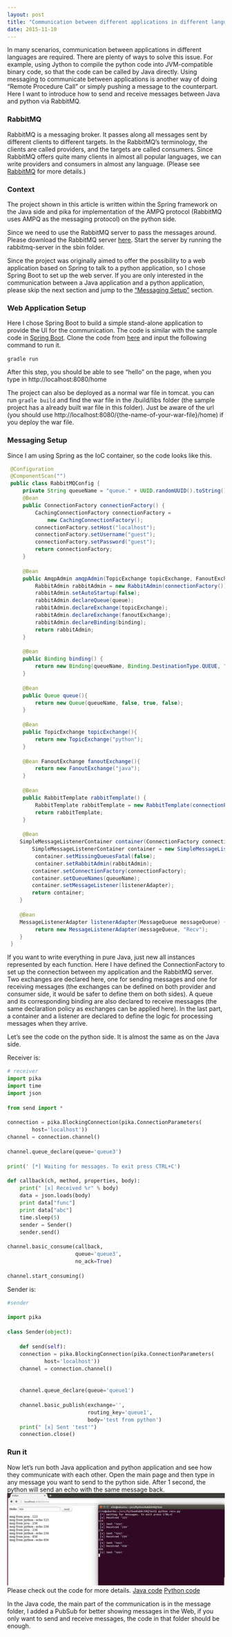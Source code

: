```yaml
---
layout: post
title: "Communication between different applications in different languages"
date: 2015-11-10
---
```

In many scenarios, communication between applications in different languages are required. There are plenty of ways to solve this issue. For example, using Jython to compile the python code into JVM-compatible binary code, so that the code can be called by Java directly. Using messaging to communicate between applications is another way of doing “Remote Procedure Call” or simply pushing a message to the counterpart. Here I want to introduce how to send and receive messages between Java and python via RabbitMQ.

<h3>RabbitMQ</h3>
RabbitMQ is a messaging broker. It passes along all messages sent by different clients to different targets. In the RabbitMQ’s terminology, the clients are called providers, and the targets are called consumers. Since RabbitMQ offers quite many clients in almost all popular languages, we can write providers and consumers in almost any language. (Please see <a href="https://www.rabbitmq.com/features.html">RabbitMQ</a> for more details.)

<h3>Context</h3>
The project shown in this article is written within the Spring framework on the Java side and pika for implementation of the AMPQ protocol (RabbitMQ uses AMPQ as the messaging protocol) on the python side. 

Since we need to use the RabbitMQ server to pass the messages around. Please download the RabbitMQ server <a href="https://www.rabbitmq.com/download.html">here</a>. Start the server by running the rabbitmq-server in the sbin folder.

Since the project was originally aimed to offer the possibility to a web application based on Spring to talk to a python application, so I chose Spring Boot to set up the web server. If you are only interested in the communication between a Java application and a python application, please skip the next section and jump to the <a href="#main_content">“Messaging Setup”</a> section.

<h3>Web Application Setup</h3>
Here I chose Spring Boot to build a simple stand-alone application to provide the UI for the communication. The code is similar with the sample code in <a href="http://spring.io/guides/gs/serving-web-content/">Spring Boot</a>. Clone the code from <a href="https://github.com/simonlzn/SpringWithGradle">here</a> and input the following command to run it. 

``` gradle run ```

After this step, you should be able to see “hello” on the page, when you type in http://localhost:8080/home

The project can also be deployed as a normal war file in tomcat. you can run  ``` gradle build ``` and find the war file in the /build/libs folder (the sample project has a already built war file in this folder). Just be aware of the url (you should use http://localhost:8080/{the-name-of-your-war-file}/home) if you deploy the war file.

<h3 id="main_content">Messaging Setup</h3>
Since I am using Spring as the IoC container, so the code looks like this.

``` java
 @Configuration
 @ComponentScan("")
 public class RabbitMQConfig {
     private String queueName = "queue." + UUID.randomUUID().toString().replace("-","");
     @Bean
     public ConnectionFactory connectionFactory() {
         CachingConnectionFactory connectionFactory =
             new CachingConnectionFactory();
         connectionFactory.setHost("localhost");
         connectionFactory.setUsername("guest");
         connectionFactory.setPassword("guest");
         return connectionFactory;
     }
 
     @Bean
     public AmqpAdmin amqpAdmin(TopicExchange topicExchange, FanoutExchange fanoutExchange, Queue queue, Binding binding) {
         RabbitAdmin rabbitAdmin = new RabbitAdmin(connectionFactory());
         rabbitAdmin.setAutoStartup(false);
         rabbitAdmin.declareQueue(queue);
         rabbitAdmin.declareExchange(topicExchange);
         rabbitAdmin.declareExchange(fanoutExchange);
         rabbitAdmin.declareBinding(binding);
         return rabbitAdmin;
     }
 
     @Bean
     public Binding binding() {
         return new Binding(queueName, Binding.DestinationType.QUEUE, "java", "queue1",null);
     }
 
     @Bean
     public Queue queue(){
         return new Queue(queueName, false, true, false);
     }
 
     @Bean
     public TopicExchange topicExchange(){
         return new TopicExchange("python");
     }
 
     @Bean FanoutExchange fanoutExchange(){
         return new FanoutExchange("java");
     }

     @Bean
     public RabbitTemplate rabbitTemplate() {
         RabbitTemplate rabbitTemplate = new RabbitTemplate(connectionFactory());
         return rabbitTemplate;
     }
 
     @Bean
    SimpleMessageListenerContainer container(ConnectionFactory connectionFactory, MessageListenerAdapter listenerAdapter, RabbitAdmin rabbitAdmin) throws IOException {
        SimpleMessageListenerContainer container = new SimpleMessageListenerContainer();
         container.setMissingQueuesFatal(false);
         container.setRabbitAdmin(rabbitAdmin);
        container.setConnectionFactory(connectionFactory);
        container.setQueueNames(queueName);
        container.setMessageListener(listenerAdapter);
        return container;
    }
 
    @Bean
    MessageListenerAdapter listenerAdapter(MessageQueue messageQueue) {
         return new MessageListenerAdapter(messageQueue, "Recv");
    }
 }
```

If you want to write everything in pure Java, just new all instances represented by each function.
Here I have defined the ConnectionFactory to set up the connection between my application and the RabbitMQ server. Two exchanges are declared here, one for sending messages and one for receiving messages (the exchanges can be defined on both provider and consumer side, it would be safer to define them on both sides). A queue and its corresponding binding are also declared to receive messages (the same declaration policy as exchanges can be applied here). In the last part, a container and a listener are declared to define the logic for processing messages when they arrive. 

Let’s see the code on the python side. 
It is almost the same as on the Java side. 

Receiver is:

``` python
# receiver
import pika
import time
import json

from send import *

connection = pika.BlockingConnection(pika.ConnectionParameters(
        host='localhost'))
channel = connection.channel()

channel.queue_declare(queue='queue3')

print(' [*] Waiting for messages. To exit press CTRL+C')

def callback(ch, method, properties, body):
    print(" [x] Received %r" % body)
    data = json.loads(body)
    print data["func"]
    print data["abc"]
    time.sleep(5)
    sender = Sender()
    sender.send()

channel.basic_consume(callback,
                      queue='queue3',
                      no_ack=True)

channel.start_consuming()

```

Sender is:

``` python
#sender

import pika

class Sender(object):

    def send(self):
	connection = pika.BlockingConnection(pika.ConnectionParameters(
        	host='localhost'))
	channel = connection.channel()


	channel.queue_declare(queue='queue1')

	channel.basic_publish(exchange='',
        	              routing_key='queue1',
                	      body='test from python')
	print(" [x] Sent 'test'")
	connection.close()
```

<h3>Run it</h3>
Now let’s run both Java application and python application and see how they communicate with each other.
Open the main page and then type in any message you want to send to the python side. After 1 second, the python will send an echo with the same message back.
<div>
    <img src="/images/post/java_python_comm.png" />
</div>
Please check out the code for more details. 
<a href="https://github.com/simonlzn/SpringWithRabbitMQ">Java code</a>  <a href="https://github.com/simonlzn/PythonRabbitMQTest">Python code</a>

In the Java code, the main part of the communication is in the message folder, I added a PubSub for better showing messages in the Web, if you only want to send and receive messages, the code in that folder should be enough.
